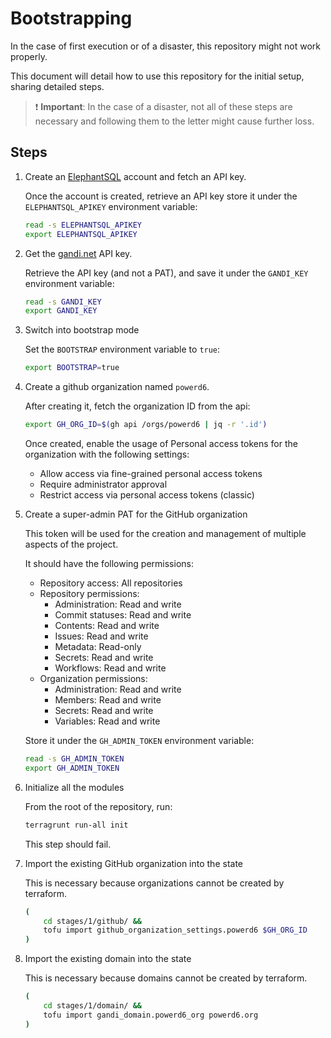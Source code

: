 # Bootstrapping

In the case of first execution or of a disaster, this repository might not work properly.

This document will detail how to use this repository for the initial setup, sharing detailed steps.

> ❗️ **Important**: In the case of a disaster, not all of these steps are necessary and following them to the letter might cause further loss.

## Steps

1. Create an [ElephantSQL](https://www.elephantsql.com/) account and fetch an API key.

    Once the account is created, retrieve an API key store it under the `ELEPHANTSQL_APIKEY` environment variable:

    ```bash
    read -s ELEPHANTSQL_APIKEY
    export ELEPHANTSQL_APIKEY
    ```

1. Get the [gandi.net](https://gandi.net) API key.

    Retrieve the API key (and not a PAT), and save it under the `GANDI_KEY` environment variable:

    ```bash
    read -s GANDI_KEY
    export GANDI_KEY
    ```

1. Switch into bootstrap mode

    Set the `BOOTSTRAP` environment variable to `true`:

    ```bash
    export BOOTSTRAP=true
    ```

1. Create a github organization named `powerd6`.

    After creating it, fetch the organization ID from the api:

    ```bash
    export GH_ORG_ID=$(gh api /orgs/powerd6 | jq -r '.id')
    ```

    Once created, enable the usage of Personal access tokens for the organization with the following settings:

    - Allow access via fine-grained personal access tokens
    - Require administrator approval
    - Restrict access via personal access tokens (classic)

1. Create a super-admin PAT for the GitHub organization

    This token will be used for the creation and management of multiple aspects of the project.

    It should have the following permissions:

    - Repository access: All repositories
    - Repository permissions:
        - Administration: Read and write
        - Commit statuses: Read and write
        - Contents: Read and write
        - Issues: Read and write
        - Metadata: Read-only
        - Secrets: Read and write
        - Workflows: Read and write
    - Organization permissions:
        - Administration: Read and write
        - Members: Read and write
        - Secrets: Read and write
        - Variables: Read and write

    Store it under the `GH_ADMIN_TOKEN` environment variable:

    ```bash
    read -s GH_ADMIN_TOKEN
    export GH_ADMIN_TOKEN
    ```

1. Initialize all the modules

    From the root of the repository, run:

    ```bash
    terragrunt run-all init
    ```

    This step should fail.

1. Import the existing GitHub organization into the state

    This is necessary because organizations cannot be created by terraform.
    
    ```bash
    (
        cd stages/1/github/ &&
        tofu import github_organization_settings.powerd6 $GH_ORG_ID
    )
    ```

1. Import the existing domain into the state

    This is necessary because domains cannot be created by terraform.
    
    ```bash
    (
        cd stages/1/domain/ &&
        tofu import gandi_domain.powerd6_org powerd6.org
    )
    ```